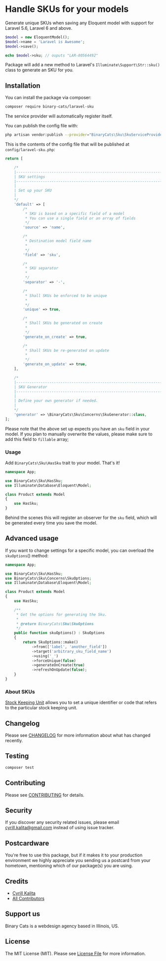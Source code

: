 # Handle SKUs for your models

Generate unique SKUs when saving any Eloquent model with support for Laravel 5.6, Laravel 6 and above.

```php
$model = new EloquentModel();
$model->name = 'Laravel is Awesome';
$model->save();

echo $model->sku; // ouputs "LAR-80564492"
```

Package will add a new method to Laravel's `Illuminate\Support\Str::sku()` class to generate an SKU for you.

## Installation

You can install the package via composer:

```bash
composer require binary-cats/laravel-sku
```

The service provider will automatically register itself.

You can publish the config file with:
```bash
php artisan vendor:publish --provider="BinaryCats\Sku\SkuServiceProvider" --tag="config"
```

This is the contents of the config file that will be published at `config/laravel-sku.php`:

```php
return [

    /*
    |--------------------------------------------------------------------------
    | SKU settings
    |--------------------------------------------------------------------------
    |
    | Set up your SKU
    |
    */
    'default' => [
        /*
         * SKU is based on a specific field of a model
         * You can use a single field or an array of fields
         */
        'source' => 'name',

        /*
         * Destination model field name
         *
         */
        'field' => 'sku',

        /*
         * SKU separator
         *
         */
        'separator' => '-',

        /*
         * Shall SKUs be enforced to be unique
         *
         */
        'unique' => true,

        /*
         * Shall SKUs be generated on create
         *
         */
        'generate_on_create' => true,

        /*
         * Shall SKUs be re-generated on update
         *
         */
        'generate_on_update' => true,
    ],

    /*
    |--------------------------------------------------------------------------
    | SKU Generator
    |--------------------------------------------------------------------------
    |
    | Define your own generator if needed.
    |
    */
    'generator' => \BinaryCats\Sku\Concerns\SkuGenerator::class,
];
```

Please note that the above set up expects you have an `sku` field in your model. If you plan to manually overwrite the values, please make sure to add this field to `fillable` array;

### Usage

Add `BinaryCats\Sku\HasSku` trait to your model. That's it!


```php
namespace App;

use BinaryCats\Sku\HasSku;
use Illuminate\Database\Eloquent\Model;

class Product extends Model
{
    use HasSku;
}
```

Behind the scenes this will register an observer for the `sku` field, which will be generated every time you save the model.

## Advanced usage

If you want to change settings for a specific model, you can overload the `skuOptions`() method:

```php
namespace App;

use BinaryCats\Sku\HasSku;
use BinaryCats\Sku\Concerns\SkuOptions;
use Illuminate\Database\Eloquent\Model;

class Product extends Model
{
    use HasSku;

    /**
     * Get the options for generating the Sku.
     *
     * @return BinaryCats\Sku\SkuOptions
     */
    public function skuOptions() : SkuOptions
    {
        return SkuOptions::make()
            ->from(['label', 'another_field'])
            ->target('arbitrary_sku_field_name')
            ->using('_')
            ->forceUnique(false)
            ->generateOnCreate(true)
            ->refreshOnUpdate(false);
    }
}
```

### About SKUs

[Stock Keeping Unit](https://en.wikipedia.org/wiki/Stock_keeping_unit) allows you to set a  unique identifier or code that refers to the particular stock keeping unit.

## Changelog

Please see [CHANGELOG](CHANGELOG.md) for more information about what has changed recently.

## Testing

```bash
composer test
```

## Contributing

Please see [CONTRIBUTING](CONTRIBUTING.md) for details.

## Security

If you discover any security related issues, please email cyrill.kalita@gmail.com instead of using issue tracker.

## Postcardware

You're free to use this package, but if it makes it to your production environment we highly appreciate you sending us a postcard from your hometown, mentioning which of our package(s) you are using.

## Credits

- [Cyrill Kalita](https://github.com/binary-cats)
- [All Contributors](../../contributors)

## Support us

Binary Cats is a webdesign agency based in Illinois, US.

## License

The MIT License (MIT). Please see [License File](LICENSE.md) for more information.
